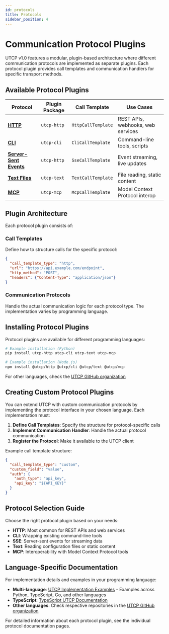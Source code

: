 ```yaml
---
id: protocols
title: Protocols
sidebar_position: 4
---
```


# Communication Protocol Plugins

UTCP v1.0 features a modular, plugin-based architecture where different communication protocols are implemented as separate plugins. Each protocol plugin provides call templates and communication handlers for specific transport methods.

## Available Protocol Plugins

| Protocol | Plugin Package | Call Template | Use Cases |
|----------|----------------|---------------|-----------|
| **[HTTP](./http.md)** | `utcp-http` | `HttpCallTemplate` | REST APIs, webhooks, web services |
| **[CLI](./cli.md)** | `utcp-cli` | `CliCallTemplate` | Command-line tools, scripts |
| **[Server-Sent Events](./sse.md)** | `utcp-http` | `SseCallTemplate` | Event streaming, live updates |
| **[Text Files](./text.md)** | `utcp-text` | `TextCallTemplate` | File reading, static content |
| **[MCP](./mcp.md)** | `utcp-mcp` | `McpCallTemplate` | Model Context Protocol interop |

## Plugin Architecture

Each protocol plugin consists of:

### Call Templates
Define how to structure calls for the specific protocol:
```json
{
  "call_template_type": "http",
  "url": "https://api.example.com/endpoint",
  "http_method": "POST",
  "headers": {"Content-Type": "application/json"}
}
```

### Communication Protocols
Handle the actual communication logic for each protocol type. The implementation varies by programming language.

## Installing Protocol Plugins

Protocol plugins are available for different programming languages:

```bash
# Example installation (Python)
pip install utcp-http utcp-cli utcp-text utcp-mcp

# Example installation (Node.js)
npm install @utcp/http @utcp/cli @utcp/text @utcp/mcp
```

For other languages, check the [UTCP GitHub organization](https://github.com/universal-tool-calling-protocol)

## Creating Custom Protocol Plugins

You can extend UTCP with custom communication protocols by implementing the protocol interface in your chosen language. Each implementation must:

1. **Define Call Templates**: Specify the structure for protocol-specific calls
2. **Implement Communication Handler**: Handle the actual protocol communication
3. **Register the Protocol**: Make it available to the UTCP client

Example call template structure:
```json
{
  "call_template_type": "custom",
  "custom_field": "value",
  "auth": {
    "auth_type": "api_key",
    "api_key": "${API_KEY}"
  }
}
```

## Protocol Selection Guide

Choose the right protocol plugin based on your needs:

- **HTTP**: Most common for REST APIs and web services
- **CLI**: Wrapping existing command-line tools
- **SSE**: Server-sent events for streaming data
- **Text**: Reading configuration files or static content
- **MCP**: Interoperability with Model Context Protocol tools

## Language-Specific Documentation

For implementation details and examples in your programming language:

- **Multi-language**: [UTCP Implementation Examples](https://github.com/universal-tool-calling-protocol) - Examples across Python, TypeScript, Go, and other languages
- **TypeScript**: [TypeScript UTCP Documentation](https://github.com/universal-tool-calling-protocol/typescript-utcp/tree/main/docs)
- **Other languages**: Check respective repositories in the [UTCP GitHub organization](https://github.com/universal-tool-calling-protocol)

For detailed information about each protocol plugin, see the individual protocol documentation pages.
